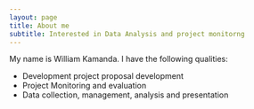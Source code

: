 ```yaml
---
layout: page
title: About me
subtitle: Interested in Data Analysis and project monitorng
---
```


My name is William Kamanda. I have the following qualities:

- Development project proposal development
- Project Monitoring and evaluation
- Data collection, management, analysis and presentation
